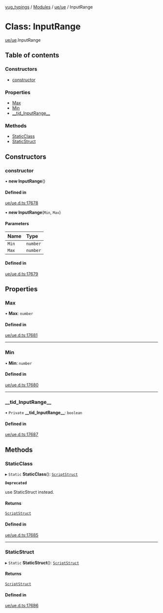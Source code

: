 [yug_typings](../README.md) / [Modules](../modules.md) / [ue/ue](../modules/ue_ue.md) / InputRange

# Class: InputRange

[ue/ue](../modules/ue_ue.md).InputRange

## Table of contents

### Constructors

- [constructor](ue_ue.InputRange.md#constructor)

### Properties

- [Max](ue_ue.InputRange.md#max)
- [Min](ue_ue.InputRange.md#min)
- [\_\_tid\_InputRange\_\_](ue_ue.InputRange.md#__tid_inputrange__)

### Methods

- [StaticClass](ue_ue.InputRange.md#staticclass)
- [StaticStruct](ue_ue.InputRange.md#staticstruct)

## Constructors

### constructor

• **new InputRange**()

#### Defined in

[ue/ue.d.ts:17678](https://github.com/YugMetaverse/yug_typings/blob/25cad34/ue/ue.d.ts#L17678)

• **new InputRange**(`Min`, `Max`)

#### Parameters

| Name | Type |
| :------ | :------ |
| `Min` | `number` |
| `Max` | `number` |

#### Defined in

[ue/ue.d.ts:17679](https://github.com/YugMetaverse/yug_typings/blob/25cad34/ue/ue.d.ts#L17679)

## Properties

### Max

• **Max**: `number`

#### Defined in

[ue/ue.d.ts:17681](https://github.com/YugMetaverse/yug_typings/blob/25cad34/ue/ue.d.ts#L17681)

___

### Min

• **Min**: `number`

#### Defined in

[ue/ue.d.ts:17680](https://github.com/YugMetaverse/yug_typings/blob/25cad34/ue/ue.d.ts#L17680)

___

### \_\_tid\_InputRange\_\_

• `Private` **\_\_tid\_InputRange\_\_**: `boolean`

#### Defined in

[ue/ue.d.ts:17687](https://github.com/YugMetaverse/yug_typings/blob/25cad34/ue/ue.d.ts#L17687)

## Methods

### StaticClass

▸ `Static` **StaticClass**(): [`ScriptStruct`](ue_ue.ScriptStruct.md)

**`Deprecated`**

use StaticStruct instead.

#### Returns

[`ScriptStruct`](ue_ue.ScriptStruct.md)

#### Defined in

[ue/ue.d.ts:17685](https://github.com/YugMetaverse/yug_typings/blob/25cad34/ue/ue.d.ts#L17685)

___

### StaticStruct

▸ `Static` **StaticStruct**(): [`ScriptStruct`](ue_ue.ScriptStruct.md)

#### Returns

[`ScriptStruct`](ue_ue.ScriptStruct.md)

#### Defined in

[ue/ue.d.ts:17686](https://github.com/YugMetaverse/yug_typings/blob/25cad34/ue/ue.d.ts#L17686)
